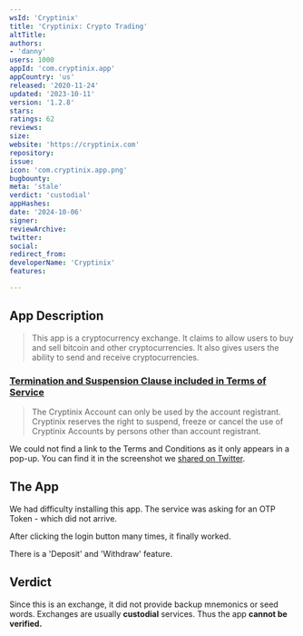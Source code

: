 ```yaml
---
wsId: 'Cryptinix'
title: 'Cryptinix: Crypto Trading'
altTitle: 
authors:
- 'danny'
users: 1000
appId: 'com.cryptinix.app'
appCountry: 'us'
released: '2020-11-24'
updated: '2023-10-11'
version: '1.2.8'
stars: 
ratings: 62
reviews: 
size: 
website: 'https://cryptinix.com'
repository: 
issue: 
icon: 'com.cryptinix.app.png'
bugbounty: 
meta: 'stale'
verdict: 'custodial'
appHashes: 
date: '2024-10-06'
signer: 
reviewArchive: 
twitter: 
social: 
redirect_from: 
developerName: 'Cryptinix'
features: 

---
```


## App Description

> This app is a cryptocurrency exchange. It claims to allow users to buy and sell bitcoin and other cryptocurrencies. It also gives users the ability to send and receive cryptocurrencies.

### [Termination and Suspension Clause included in Terms of Service](https://twitter.com/BitcoinWalletz/status/1456541940837588994)

> The Cryptinix Account can only be used by the account registrant. Cryptinix reserves the right to suspend, freeze or cancel the use of Cryptinix Accounts by persons other than account registrant.

We could not find a link to the Terms and Conditions as it only appears in a pop-up. You can find it in the screenshot we [shared on Twitter](https://twitter.com/BitcoinWalletz/status/1456541940837588994).

## The App

We had difficulty installing this app. The service was asking for an OTP Token - which did not arrive.

After clicking the login button many times, it finally worked.

There is a 'Deposit' and 'Withdraw' feature.

## Verdict

Since this is an exchange, it did not provide backup mnemonics or seed words. Exchanges are usually **custodial** services. Thus the app **cannot be verified.**
